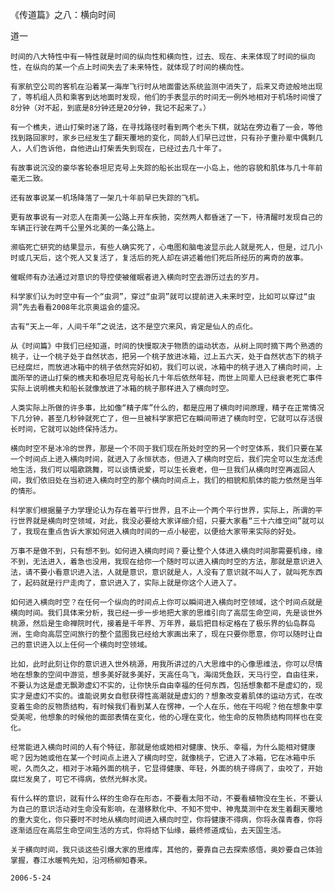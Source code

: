 《传道篇》之八：横向时间

道一


    时间的八大特性中有一特性就是时间的纵向性和横向性，过去、现在、未来体现了时间的纵向性，在纵向的某一个点上时间失去了未来特性，就体现了时间的横向性。

    有家航空公司的客机在沿着某一海岸飞行时从地面雷达系统监测中消失了，后来又奇迹般地出现了，等机组人员和乘客到达地面时发现，他们的手表显示的时间无一例外地相对于机场时间慢了8分钟（对不起，到底是8分钟还是20分钟，我记不起来了。）

    有一个樵夫，进山打柴时迷了路，在寻找路径时看到两个老头下棋，就站在旁边看了一会，等他找到路回家时，家乡已经发生了翻天覆地的变化，同龄人们早已过世，只有孙子重孙辈中偶剩几人，人们告诉他，自他进山打柴丢失到现在，已经过去几十年了。

    有故事说沉没的豪华客轮泰坦尼克号上失踪的船长出现在一小岛上，他的容貌和肌体与几十年前毫无二致。

    还有故事说某一机场降落了一架几十年前早已失踪的飞机。

    更有故事说有一对恋人在南美一公路上开车疾驰，突然两人都昏迷了一下，待清醒时发现自己的车辆正行驶在两千公里外北美的一条公路上。

    濒临死亡研究的结果显示，有些人确实死了，心电图和脑电波显示此人就是死人，但是，过几小时或几天后，这个死人又复活了，复活后的死人却在讲述着他们死后所经历的离奇的故事。

    催眠师有办法通过对意识的导控使被催眠者进入横向时空去游历过去的岁月。

    科学家们认为时空中有一个“虫洞”，穿过“虫洞”就可以提前进入未来时空，比如可以穿过“虫洞”先去看看2008年北京奥运会的盛况。

    古有“天上一年，人间千年”之说法，这不是空穴来风，肯定是仙人的点化。

    从《时间篇》中我们已经知道，时间的快慢取决于物质的运动状态，从树上同时摘下两个熟透的桃子，让一个桃子处于自然状态，把另一个桃子放进冰箱，过上五六天，处于自然状态下的桃子已经腐烂，而放进冰箱中的桃子依然完好如初，我们可以说，冰箱中的桃子进入了横向时间，上面所举的进山打柴的樵夫和泰坦尼克号船长几十年后依然年轻，而世上同辈人已经衰老死亡事件实际上说明樵夫和船长就像放进了冰箱的桃子那样进入了横向时空。

    人类实际上所做的许多事，比如像“精子库”什么的，都是应用了横向时间原理，精子在正常情况下几分钟，甚至几秒钟就死亡了，但一旦被科学家把它在瞬间带进了横向时空，它就可以存活很长时间，它就可以始终保持活力。

    横向时空不是冰冷的世界，那是一个不同于我们现在所处时空的另一个时空体系，我们只要在某一个时间点上进入横向时间，就进入了永恒状态，但进入了横向时空后，我们完全可以生龙活虎地生活，我们可以唱歌跳舞，可以谈情说爱，可以生长衰老，但一旦我们从横向时空再返回人间，我们依旧处在当初进入横向时空的那个横向时间点上，我们的相貌和肌体的能力依然是当年的情形。

    科学家们根据量子力学理论认为存在着平行世界，且不止一个两个平行世界，实际上，所谓的平行世界就是横向时空领域，对此，我没必要给大家详细介绍，只要大家看“三十六维空间”就可以了，我现在重点告诉大家如何进入横向时间的一点小秘密，以便给大家带来实际的好处。

    万事不是做不到，只有想不到。如何进入横向时间？要让整个人体进入横向时间那需要机缘，缘不到，无法进入，着急也没用，我现在给你一个随时可以进入横向时空的方法，那就是意识进入法，请不要小看意识进入法，人就是意识，意识就是人，人没有了意识就不叫人了，就叫死东西了，起码就是行尸走肉了，意识进入了，实际上就是你这个人进入了。

    如何进入横向时空？在任何一个纵向的时间点上你可以瞬间进入横向时空领域，这个时间点就是横向时间。我们具体来分析，我已经一步一步地把大家的思维引向了高层生命空间，先是谈世外桃源，然后是生命禅院时代，接着是千年界、万年界，最后把目标定格在了极乐界的仙岛群岛洲，生命向高层空间旅行的整个蓝图我已经给大家画出来了，现在只要你愿意，你可以随时让自己的意识进入以上任何一个横向时空领域。

    比如，此时此刻让你的意识进入世外桃源，用我所讲过的八大思维中的心像思维法，你可以尽情地在想象的空间中游览，想多美好就多美好，天高任鸟飞，海阔凭鱼跃，天马行空，自由往来，不要认为这是虚无飘渺虚幻不实的，让你快乐自由幸福的任何东西，包括想象都不是虚幻的，现实才是虚幻不实的。谁能说男女自慰获得性高潮就是虚幻的？想象改变着肌体的运动方式，在改变着生命的反物质结构，有时候我们看到某人在愣神，一个人在乐，他在干吗呢？他在想象中享受美呢，他想象的时候他的面部表情在变化，他的心理在变化，他生命的反物质结构同样也在变化。

    经常能进入横向时间的人有个特征，那就是他或她相对健康、快乐、幸福，为什么能相对健康呢？因为她或他在某一个时间点上进入了横向时空，就像桃子，它进入了冰箱，它在冰箱中乐呢，久而久之，相对于冰箱外面的桃子，它显得健康、年轻，外面的桃子得病了，虫咬了，开始腐烂发臭了，可它不得病，依然光鲜水灵。

    有什么样的意识，就有什么样的生命存在形态，不要看太阳不动，不要看植物没在生长，不要认为自己的意识活动对生命没有影响，在潜移默化中、不知不觉中、神鬼莫测中在发生着翻天覆地的重大变化，你只要时不时地从横向时间进入横向时空，你将健康不得病，你将永葆青春，你将逐渐适应在高层生命空间生活的方式，你将结下仙缘，最终修道成仙，去天国生活。

    关于横向时间，我只谈这些引爆大家的思维库，其他的，要靠自己去探索感悟，奥妙要自己体验掌握，春江水暖鸭先知，沿河杨柳知春来。

    2006-5-24



